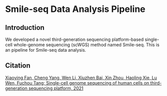 Smile-seq Data Analysis Pipeline
===========

Introduction
------
We developed a novel third-generation sequencing platform-based single-cell whole-genome sequencing (scWGS) method named Smile-seq. 
This is an pipeline for Smile-seq data analysis. 


Citation
--------
[Xiaoying Fan, Cheng Yang, Wen Li, Xiuzhen Bai, Xin Zhou, Haoling Xie, Lu Wen, Fuchou Tang; Single-cell genome sequencing of human cells on third-generation sequencing platform, 2021]()
